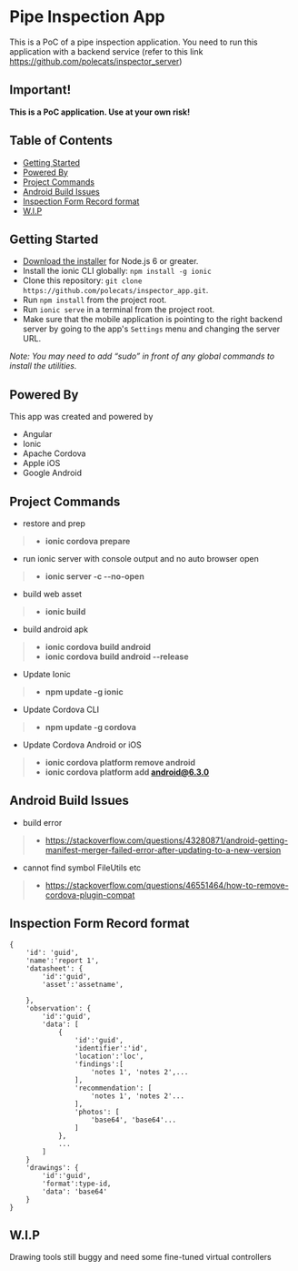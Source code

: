 # Pipe Inspection App

This is a PoC of a pipe inspection application.
You need to run this application with a backend service (refer to this link https://github.com/polecats/inspector_server)


## Important!
**This is a PoC application. Use at your own risk!**


## Table of Contents
 - [Getting Started](#getting-started)
 - [Powered By](#powered-by)
 - [Project Commands](#project-commands)
 - [Android Build Issues](#use-cases)
 - [Inspection Form Record format](#inspection-form-record-format)
 - [W.I.P](#w.i.p)

## Getting Started

* [Download the installer](https://nodejs.org/) for Node.js 6 or greater.
* Install the ionic CLI globally: `npm install -g ionic`
* Clone this repository: `git clone https://github.com/polecats/inspector_app.git`.
* Run `npm install` from the project root.
* Run `ionic serve` in a terminal from the project root.
* Make sure that the mobile application is pointing to the right backend server by going to the app's `Settings` menu and changing the server URL.

_Note: You may need to add “sudo” in front of any global commands to install the utilities._


## Powered By
This app was created and powered by
* Angular
* Ionic
* Apache Cordova
* Apple iOS
* Google Android


## Project Commands
* restore and prep
>* **ionic cordova prepare**

* run ionic server with console output and no auto browser open
>* **ionic server -c --no-open**

* build web asset
>* **ionic build**

* build android apk
>* **ionic cordova build android**
>* **ionic cordova build android --release**

* Update Ionic
>* **npm update -g ionic**

* Update Cordova CLI
>* **npm update -g cordova**

* Update Cordova Android or iOS
>* **ionic cordova platform remove android**
>* **ionic cordova platform add android@6.3.0**


## Android Build Issues
* build error
>* https://stackoverflow.com/questions/43280871/android-getting-manifest-merger-failed-error-after-updating-to-a-new-version

* cannot find symbol FileUtils etc
>* https://stackoverflow.com/questions/46551464/how-to-remove-cordova-plugin-compat



## Inspection Form Record format
~~~~
{
	'id': 'guid',
	'name':'report 1',
	'datasheet': {
		'id':'guid',
		'asset':'assetname',
		
	},
	'observation': {
		'id':'guid',
		'data':	[
			{
				'id':'guid',
				'identifier':'id',
				'location':'loc',
				'findings':[
					'notes 1', 'notes 2',...
				],
				'recommendation': [
					'notes 1', 'notes 2'...
				],
				'photos': [
					'base64', 'base64'...
				]
			},
			...
		]
	}
	'drawings': {
		'id':'guid',
		'format':type-id,
		'data': 'base64'
	}
}
~~~~

## W.I.P
Drawing tools still buggy and need some fine-tuned virtual controllers

